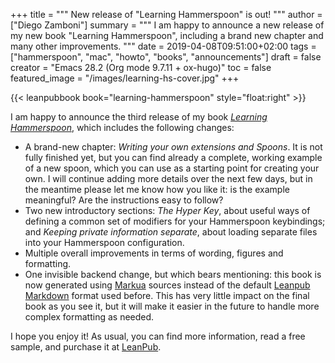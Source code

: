 +++
title = """
  New release of "Learning Hammerspoon" is out!
  """
author = ["Diego Zamboni"]
summary = """
  I am happy to announce a new release of my new book "Learning Hammerspoon", including a brand new chapter and many other improvements.
  """
date = 2019-04-08T09:51:00+02:00
tags = ["hammerspoon", "mac", "howto", "books", "announcements"]
draft = false
creator = "Emacs 28.2 (Org mode 9.7.11 + ox-hugo)"
toc = false
featured_image = "/images/learning-hs-cover.jpg"
+++

{{< leanpubbook book="learning-hammerspoon" style="float:right" >}}

I am happy to announce the third release of my book _[Learning Hammerspoon](https://leanpub.com/learning-hammerspoon)_, which includes the following changes:

-   A brand-new chapter: _Writing your own extensions and Spoons_. It is not fully finished yet, but you can find already a complete, working example of a new spoon, which you can use as a starting point for creating your own. I will continue adding more details over the next few days, but in the meantime please let me know how you like it: is the example meaningful? Are  the instructions easy to follow?
-   Two new introductory sections: _The Hyper Key_, about useful ways of defining  a common set of modifiers for your Hammerspoon keybindings; and _Keeping private information separate_, about loading separate files into your Hammerspoon configuration.
-   Multiple overall improvements in terms of wording,  figures and formatting.
-   One invisible backend change, but which bears mentioning: this book is now generated using [Markua](https://leanpub.com/markua/read) sources instead of the default [Leanpub Markdown](https://leanpub.com/help/manual) format used before. This has very little impact  on the final book as you see it, but it will make it easier in the future to handle more complex formatting as needed.

I hope you enjoy it! As usual, you can find more information, read a free sample, and purchase it at [LeanPub](https://leanpub.com/learning-hammerspoon/).
